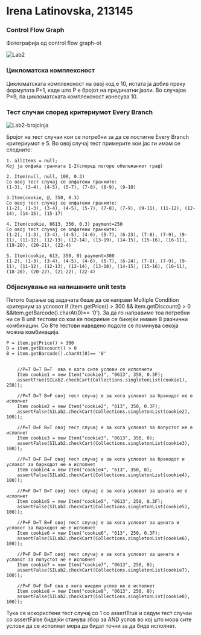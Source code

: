 # Irena Latinovska, 213145

###  Control Flow Graph

Фотографија од control flow graph-ot 

![Lab2](https://github.com/irena613/SI_2024_lab2_213145/assets/163119884/eb93b90c-ac5f-4adf-a190-61384c359568)


### Цикломатска комплексност

Цикломатската комплексност на овој код е 10, истата ја добив преку формулата P+1, каде што P е бројот на предикатни јазли. Во случајoв P=9, па цикломатската комплексност изнесува 10.

### Тест случаи според критериумот  Every Branch 

![Lab2-brojcinja](https://github.com/irena613/SI_2024_lab2_213145/assets/163119884/06db34cb-f03d-4a81-b697-b94b78987d00)


Бројот на тест случаи кои се потребни за да се постигне Every Branch критериумот е 5. Во овој случај тест примерите кои јас ги имам се следните:
    
    
    1. allItems = null;    
    Кој ја опфаќа гранката 1-2(според погоре обележаниот граф)

    2. Item(null, null, 100, 0.3)
    Со овој тест случај се опфатени гранките:
    (1-3), (3-4), (4-5), (5-7), (7-8), (8-9), (9-10)
    
    3.Item(cookie, @, 350, 0.3)
    Со овој тест случај се опфатени гранките:
    (1-2), (1-3), (3-4), (4-5), (5-7), (7-8), (7-9), (9-11), (11-12), (12-14), (14-15), (15-17)

    4. Item(cookie, 0613, 350, 0.3) payment=250
    Со овој тест случај се опфатени гранките:
    (1-2), (1-3), (3-4), (4-5), (4-6), (5-7), (6-23), (7-8), (7-9), (9-11), (11-12), (12-13), (12-14), (13-19), (14-15), (15-16), (16-11),(19-20), (20-21), (22-4)

    5. Item(cookie, 613, 350, 0) payment=300
    (1-2), (1-3), (3-4), (4-5), (4-6), (5-7), (6-24), (7-8), (7-9), (9-11), (11-12), (12-13), (12-14), (13-18), (14-15), (15-16), (16-11),(18-20), (20-22), (21-22), (22-4)

### Објаснување на напишаните unit tests

Петото барање од задачата беше да се направи Multiple Condition критериум за условот if (item.getPrice() > 300 && item.getDiscount() > 0 &&item.getBarcode().charAt(0)== '0'). За да го направиме тоа потребни ни се 8 unit тестови со кои ќе покриеме се бикејќи имаме 8 разнични комбинации. Со 8те тестови наведено подоле се поминува секоја можна комбинација.

    P = item.getPrice() > 300
    D = item.getDiscount() > 0
    В = item.getBarcode().charAt(0)== '0'


        //P=T D=T B=T  ова е кога сите услови се исполнети
        Item cookie1 = new Item("cookie1", "0613", 350, 0.3F);
        assertTrue(SILab2.checkCart(Collections.singletonList(cookie1), 250));

        //P=T D=T B=F овој тест случај е за кога условот за бракодот не е исполнет
        Item cookie2 = new Item("cookie2", "613", 350, 0.3F);
        assertFalse(SILab2.checkCart(Collections.singletonList(cookie2), 100));

        //P=T D=F B=T овој тест случај е за кога условот за попустот не е исполнет
        Item cookie3 = new Item("cookie3", "0613", 350, 0);
        assertFalse(SILab2.checkCart(Collections.singletonList(cookie3), 100));

        //P=T D=F B=F овој тест случај е за кога условот за бракодот и условот за баркодот не е исполнет
        Item cookie4 = new Item("cookie4", "613", 350, 0);
        assertFalse(SILab2.checkCart(Collections.singletonList(cookie4), 100));

        //P=F D=T B=T овој тест случај е за кога условот за цената не е исполнет
        Item cookie5 = new Item("cookie5", "0613", 250, 0.3F);
        assertFalse(SILab2.checkCart(Collections.singletonList(cookie5), 100));

        //P=F D=T B=F овој тест случај е за кога условот за цената и условот за баркодот не е исполнет
        Item cookie6 = new Item("cookie6", "613", 250, 0.3F);
        assertFalse(SILab2.checkCart(Collections.singletonList(cookie6), 100));

        //P=F D=F B=T овој тест случај е за кога условот за цената и условот за попустот не е исполнет
        Item cookie7 = new Item("cookie7", "0613", 250, 0);
        assertFalse(SILab2.checkCart(Collections.singletonList(cookie7), 100));

        //P=F D=F B=F ова е кога ниеден услов не е исполнет
        Item cookie8 = new Item("cookie8", "0613", 250, 0);
        assertFalse(SILab2.checkCart(Collections.singletonList(cookie8), 100));

Тука се искористени тест случај со 1 со assertTrue и седум тест случаи со assertFalse бидејќи станува збор за AND услов во кој што мора сите услови да се исполнат мора да бидат точни за да биде исполнет.
